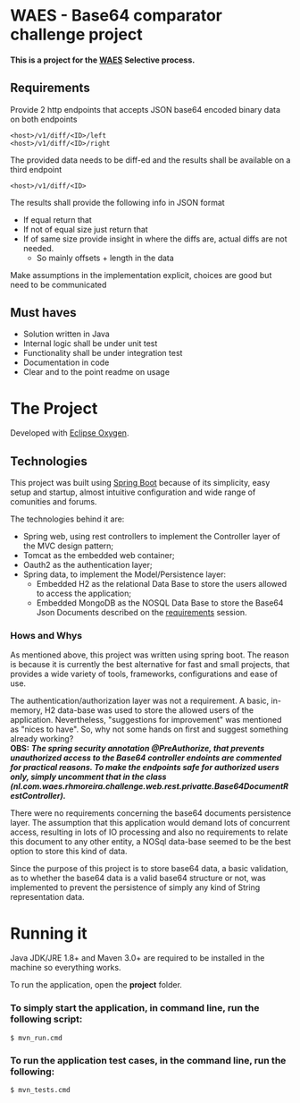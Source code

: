 # WAES - Base64 comparator challenge project
#### This is a project for the [WAES](https://www.wearewaes.com/) Selective process.


## Requirements
Provide 2 http endpoints that accepts JSON base64 encoded binary data on both endpoints
```
<host>/v1/diff/<ID>/left 
<host>/v1/diff/<ID>/right
```
The provided data needs to be diff-ed and the results shall be available on a third endpoint
```
<host>/v1/diff/<ID>
```
The results shall provide the following info in JSON format
* If equal return that
* If not of equal size just return that
* If of same size provide insight in where the diffs are, actual diffs are not needed.
  * So mainly offsets + length in the data

Make assumptions in the implementation explicit, choices are good but need to be communicated 

## Must haves

* Solution written in Java
* Internal logic shall be under unit test
* Functionality shall be under integration test
* Documentation in code
* Clear and to the point readme on usage

# The Project

Developed with [Eclipse Oxygen](https://www.eclipse.org/oxygen/).

## Technologies

This project was built using [Spring Boot](https://spring.io/projects/spring-boot) because of its simplicity, easy setup and startup, almost intuitive configuration and wide range of comunities and forums.

The technologies behind it are:
* Spring web, using rest controllers to implement the Controller layer of the MVC design pattern;
 * Tomcat as the embedded web container;
 * Oauth2 as the authentication layer;
 * Spring data, to implement the Model/Persistence layer:
   * Embedded H2 as the relational Data Base to store the users allowed to access the application;
   * Embedded MongoDB as the NOSQL Data Base to store the Base64 Json Documents described on the [requirements](#requirements) session.
 
 ### Hows and Whys
 
 As mentioned above, this project was written using spring boot. The reason is because it is currently the best alternative for fast and small projects, that provides a wide variety of tools, frameworks, configurations and ease of use.
 
 The authentication/authorization layer was not a requirement. A basic, in-memory, H2 data-base was used to store the allowed users of the application. Nevertheless, "suggestions for improvement" was mentioned as "nices to have". So, why not some hands on first and suggest something already working?  
 **OBS:** ***The spring security annotation @PreAuthorize, that prevents unauthorized access to the Base64 controller endoints are commented for practical reasons. To make the endpoints safe for authorized users only, simply uncomment that in the class (nl.com.waes.rhmoreira.challenge.web.rest.privatte.Base64DocumentRestController).***
 
 There were no requirements concerning the base64 documents persistence layer. The assumption that this application would demand lots of concurrent access, resulting in lots of IO processing and also no requirements to relate this document to any other entity, a NOSql data-base seemed to be the best option to store this kind of data.
 
 Since the purpose of this project is to store base64 data, a basic validation, as to whether the base64 data is a valid base64 structure or not, was implemented to prevent the persistence of simply any kind of String representation data.
 
 # Running it
 
 Java JDK/JRE 1.8+ and Maven 3.0+ are required to be installed in the machine so everything works.
 
 To run the application, open the **project** folder.
### To simply start the application, in command line, run the following script:
```
$ mvn_run.cmd
```

### To run the application test cases, in the command line, run the following:
```
$ mvn_tests.cmd
```

